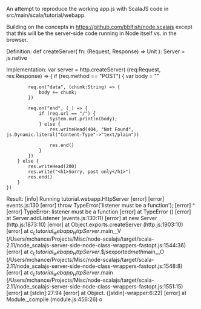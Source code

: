 An attempt to reproduce the working app.js with ScalaJS code in src/main/scala/tutorial/webapp.

Building on the concepts in https://github.com/bblfish/node.scalajs except that this
will be the server-side code running in Node itself vs. in the browser.

Definition:
    def createServer( fn: (Request, Response) => Unit ): Server = js.native

Implementation:
    var server = http.createServer( (req:Request, res:Response) => {
        if (req.method == "POST") {
            var body = ""

            req.on("data", (chunk:String) => {
                body += chunk;
            })

            req.on("end", (_) => {
                if (req.url == "/") {
                    System.out.println(body);
                } else {
                    res.writeHead(404, "Not Found", js.Dynamic.literal("Content-Type"->"text/plain"))

                    res.end()
                }
            })
        } else {
            res.writeHead(200)
            res.write("<h1>Sorry, post only</h1>")
            res.end()
        }
    })

Result:
[info] Running tutorial.webapp.HttpServer
[error]
[error] events.js:130
[error]     throw TypeError('listener must be a function');
[error]           ^
[error] TypeError: listener must be a function
[error]     at TypeError (<anonymous>)
[error]     at Server.addListener (events.js:130:11)
[error]     at new Server (http.js:1873:10)
[error]     at Object.exports.createServer (http.js:1903:10)
[error]     at $c_Ltutorial_webapp_HttpServer$.main__V (/Users/mchance/Projects/Misc/node-scalajs/target/scala-2.11/node_scalajs-server-side-node-class-wrappers-fastopt.js:1544:36)
[error]     at $c_Ltutorial_webapp_HttpServer$.$$js$exported$meth$main__O (/Users/mchance/Projects/Misc/node-scalajs/target/scala-2.11/node_scalajs-server-side-node-class-wrappers-fastopt.js:1548:8)
[error]     at $c_Ltutorial_webapp_HttpServer$.main (/Users/mchance/Projects/Misc/node-scalajs/target/scala-2.11/node_scalajs-server-side-node-class-wrappers-fastopt.js:1551:15)
[error]     at [stdin]:27:94
[error]     at Object.<anonymous> ([stdin]-wrapper:6:22)
[error]     at Module._compile (module.js:456:26)
o